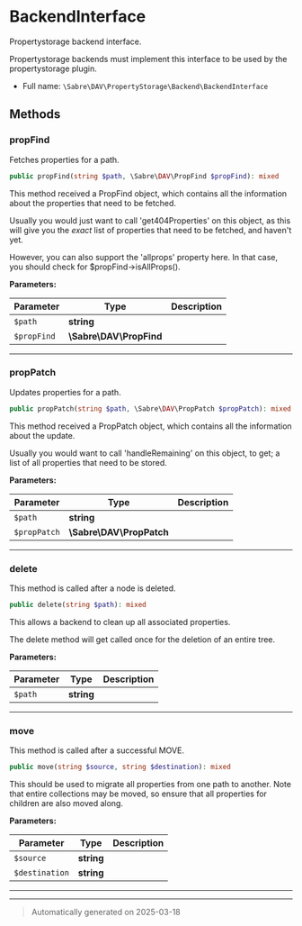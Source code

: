 
# BackendInterface

Propertystorage backend interface.

Propertystorage backends must implement this interface to be used by the
propertystorage plugin.

* Full name: `\Sabre\DAV\PropertyStorage\Backend\BackendInterface`



## Methods


### propFind

Fetches properties for a path.

```php
public propFind(string $path, \Sabre\DAV\PropFind $propFind): mixed
```

This method received a PropFind object, which contains all the
information about the properties that need to be fetched.

Usually you would just want to call 'get404Properties' on this object,
as this will give you the _exact_ list of properties that need to be
fetched, and haven't yet.

However, you can also support the 'allprops' property here. In that
case, you should check for $propFind->isAllProps().






**Parameters:**

| Parameter | Type | Description |
|-----------|------|-------------|
| `$path` | **string** |  |
| `$propFind` | **\Sabre\DAV\PropFind** |  |





***

### propPatch

Updates properties for a path.

```php
public propPatch(string $path, \Sabre\DAV\PropPatch $propPatch): mixed
```

This method received a PropPatch object, which contains all the
information about the update.

Usually you would want to call 'handleRemaining' on this object, to get;
a list of all properties that need to be stored.






**Parameters:**

| Parameter | Type | Description |
|-----------|------|-------------|
| `$path` | **string** |  |
| `$propPatch` | **\Sabre\DAV\PropPatch** |  |





***

### delete

This method is called after a node is deleted.

```php
public delete(string $path): mixed
```

This allows a backend to clean up all associated properties.

The delete method will get called once for the deletion of an entire
tree.






**Parameters:**

| Parameter | Type | Description |
|-----------|------|-------------|
| `$path` | **string** |  |





***

### move

This method is called after a successful MOVE.

```php
public move(string $source, string $destination): mixed
```

This should be used to migrate all properties from one path to another.
Note that entire collections may be moved, so ensure that all properties
for children are also moved along.






**Parameters:**

| Parameter | Type | Description |
|-----------|------|-------------|
| `$source` | **string** |  |
| `$destination` | **string** |  |





***


***
> Automatically generated on 2025-03-18
